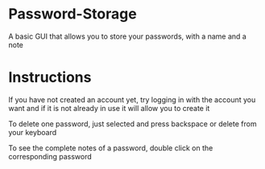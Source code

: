 # Password-Storage
A basic GUI that allows you to store your passwords, with a name and a note

# Instructions
If you have not created an account yet, try logging in with the account you want and if it is not already in use it will allow you to create it

To delete one password, just selected and press backspace or delete from your keyboard

To see the complete notes of a password, double click on the corresponding password
